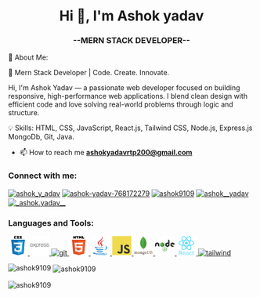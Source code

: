 <h1 align="center">Hi 👋, I'm Ashok yadav</h1>
<h3 align="center">--MERN STACK DEVELOPER--</h3>

💫 About Me: 

🚀 Mern Stack Developer | Code. Create. Innovate.

Hi, I'm Ashok Yadav — a passionate web developer focused on building responsive, high-performance web applications. I blend clean design with efficient code and love solving real-world problems through logic and structure.

💡 Skills: HTML, CSS, JavaScript, React.js, Tailwind CSS, Node.js, Express.js  MongoDb, Git, Java.
- 📫 How to reach me **ashokyadavrtp200@gmail.com**

<h3 align="left">Connect with me:</h3>
<p align="left">
<a href="https://twitter.com/ashok_y_adav" target="blank"><img align="center" src="https://raw.githubusercontent.com/rahuldkjain/github-profile-readme-generator/master/src/images/icons/Social/twitter.svg" alt="ashok_y_adav" height="30" width="40" /></a>
<a href="https://linkedin.com/in/ashok-yadav-768172279" target="blank"><img align="center" src="https://raw.githubusercontent.com/rahuldkjain/github-profile-readme-generator/master/src/images/icons/Social/linked-in-alt.svg" alt="ashok-yadav-768172279" height="30" width="40" /></a>
<a href="https://codesandbox.com/ashok9109" target="blank"><img align="center" src="https://raw.githubusercontent.com/rahuldkjain/github-profile-readme-generator/master/src/images/icons/Social/codesandbox.svg" alt="ashok9109" height="30" width="40" /></a>
<a href="https://fb.com/ashok__yadav" target="blank"><img align="center" src="https://raw.githubusercontent.com/rahuldkjain/github-profile-readme-generator/master/src/images/icons/Social/facebook.svg" alt="ashok__yadav" height="30" width="40" /></a>
<a href="https://instagram.com/_ashok.yadav__" target="blank"><img align="center" src="https://raw.githubusercontent.com/rahuldkjain/github-profile-readme-generator/master/src/images/icons/Social/instagram.svg" alt="_ashok.yadav__" height="30" width="40" /></a>
</p>

<h3 align="left">Languages and Tools:</h3>
<p align="left"> <a href="https://www.w3schools.com/css/" target="_blank" rel="noreferrer"> <img src="https://raw.githubusercontent.com/devicons/devicon/master/icons/css3/css3-original-wordmark.svg" alt="css3" width="40" height="40"/> </a> <a href="https://expressjs.com" target="_blank" rel="noreferrer"> <img src="https://raw.githubusercontent.com/devicons/devicon/master/icons/express/express-original-wordmark.svg" alt="express" width="40" height="40"/> </a> <a href="https://git-scm.com/" target="_blank" rel="noreferrer"> <img src="https://www.vectorlogo.zone/logos/git-scm/git-scm-icon.svg" alt="git" width="40" height="40"/> </a> <a href="https://www.w3.org/html/" target="_blank" rel="noreferrer"> <img src="https://raw.githubusercontent.com/devicons/devicon/master/icons/html5/html5-original-wordmark.svg" alt="html5" width="40" height="40"/> </a> <a href="https://www.java.com" target="_blank" rel="noreferrer"> <img src="https://raw.githubusercontent.com/devicons/devicon/master/icons/java/java-original.svg" alt="java" width="40" height="40"/> </a> <a href="https://developer.mozilla.org/en-US/docs/Web/JavaScript" target="_blank" rel="noreferrer"> <img src="https://raw.githubusercontent.com/devicons/devicon/master/icons/javascript/javascript-original.svg" alt="javascript" width="40" height="40"/> </a> <a href="https://www.mongodb.com/" target="_blank" rel="noreferrer"> <img src="https://raw.githubusercontent.com/devicons/devicon/master/icons/mongodb/mongodb-original-wordmark.svg" alt="mongodb" width="40" height="40"/> </a> <a href="https://nodejs.org" target="_blank" rel="noreferrer"> <img src="https://raw.githubusercontent.com/devicons/devicon/master/icons/nodejs/nodejs-original-wordmark.svg" alt="nodejs" width="40" height="40"/> </a> <a href="https://reactjs.org/" target="_blank" rel="noreferrer"> <img src="https://raw.githubusercontent.com/devicons/devicon/master/icons/react/react-original-wordmark.svg" alt="react" width="40" height="40"/> </a> <a href="https://tailwindcss.com/" target="_blank" rel="noreferrer"> <img src="https://www.vectorlogo.zone/logos/tailwindcss/tailwindcss-icon.svg" alt="tailwind" width="40" height="40"/> </a> </p>

<p><img align="left" src="https://github-readme-stats.vercel.app/api/top-langs?username=ashok9109&show_icons=true&locale=en&layout=compact" alt="ashok9109" /></p>

<p>&nbsp;<img align="center" src="https://github-readme-stats.vercel.app/api?username=ashok9109&show_icons=true&locale=en" alt="ashok9109" /></p>

<p><img align="center" src="https://github-readme-streak-stats.herokuapp.com/?user=ashok9109&" alt="ashok9109" /></p>
